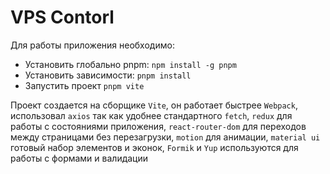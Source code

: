 # VPS Contorl

Для работы приложения необходимо:

- Установить глобально pnpm: `npm install -g pnpm`
- Установить зависимости: `pnpm install`
- Запустить проект `pnpm vite`

Проект создается на сборщике `Vite`, он работает быстрее `Webpack`,
использовал `axios` так как удобнее стандартного `fetch`,
`redux` для работы с состояниями приложения,
`react-router-dom` для переходов между страницами без перезагрузки,
`motion` для анимации, `material ui` готовый набор элементов и эконок,
`Formik` и `Yup` используются для работы с формами и валидации
